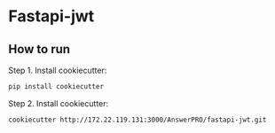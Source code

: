 # Fastapi-jwt

## How to run

Step 1. Install cookiecutter:
```sh
pip install cookiecutter
```

Step 2. Install cookiecutter:
```sh
cookiecutter http://172.22.119.131:3000/AnswerPRO/fastapi-jwt.git
```